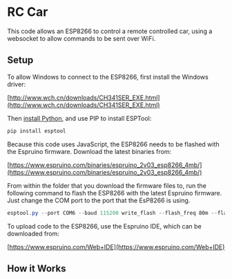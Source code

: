 # RC Car

This code allows an ESP8266 to control a remote controlled car, using a websocket to allow commands to be sent over WiFi. 

## Setup

To allow Windows to connect to the ESP8266, first install the Windows driver:

[http://www.wch.cn/downloads/CH341SER_EXE.html](http://www.wch.cn/downloads/CH341SER_EXE.html)

Then [install Python](https://www.python.org/downloads/windows/), and use PIP to install ESPTool:

```powershell
pip install esptool
```

Because this code uses JavaScript, the ESP8266 needs to be flashed with the Espruino firmware. Download the latest binaries from:

[https://www.espruino.com/binaries/espruino_2v03_esp8266_4mb/](https://www.espruino.com/binaries/espruino_2v03_esp8266_4mb/)

From within the folder that you download the firmware files to, run the following command to flash the ESP8266 with the latest Espruino firmware. Just change the COM port to the port that the EsP8266 is using.

```powershell
esptool.py --port COM6 --baud 115200 write_flash --flash_freq 80m --flash_mode qio --flash_size 32m 0x0000 boot_v1.6.bin 0x1000 espruino_esp8266_user1.bin 0x3FC000 esp_init_data_default.bin 0x3FE000 blank.bin
```

To upload code to the ESP8266, use the Espruino IDE, which can be downloaded from:

[https://www.espruino.com/Web+IDE](https://www.espruino.com/Web+IDE)

## How it Works

